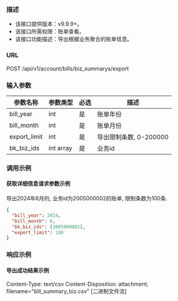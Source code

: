 ### 描述

- 该接口提供版本：v9.9.9+。
- 该接口所需权限：账单查看。
- 该接口功能描述：导出根据业务聚合的账单信息。

### URL

POST /api/v1/account/bills/biz_summarys/export

### 输入参数

| 参数名称         | 参数类型      | 必选 | 描述               |
|--------------|-----------|----|------------------|
| bill_year    | int       | 是  | 账单年份             |
| bill_month   | int       | 是  | 账单月份             |
| export_limit | int       | 是  | 导出限制条数, 0-200000 |
| bk_biz_ids   | int array | 是  | 业务id             |



### 调用示例

#### 获取详细信息请求参数示例

导出2024年6月的, 业务id为2005000002的账单, 限制条数为100条.

```json
{
  "bill_year": 2024,
  "bill_month": 6,
  "bk_biz_ids": [2005000002],
  "export_limit": 100
}
```



### 响应示例

#### 导出成功结果示例

Content-Type: text/csv
Content-Disposition: attachment; filename="bill_summary_biz.csv"
[二进制文件流]
